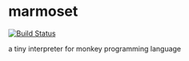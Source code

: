 # marmoset
[![Build Status](https://travis-ci.org/koka831/marmoset.svg?branch=master)](https://travis-ci.org/koka831/marmoset)


a tiny interpreter for monkey programming language
